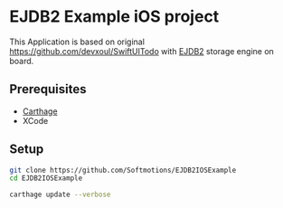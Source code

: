 # EJDB2 Example iOS project

This Application is based on original https://github.com/devxoul/SwiftUITodo with [EJDB2](https://ejdb.org) 
storage engine on board. 

## Prerequisites

* [Carthage](https://github.com/Carthage/Carthage)
* XCode

## Setup 

```sh
git clone https://github.com/Softmotions/EJDB2IOSExample
cd EJDB2IOSExample

carthage update --verbose
```
